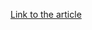 [Link to the article](https://thehackernews.com/2025/01/researcher-uncovers-critical-flaws-in.html)
